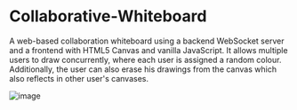 # Collaborative-Whiteboard
A web-based collaboration whiteboard using a backend WebSocket server and a frontend with HTML5 Canvas and vanilla JavaScript. It allows multiple users to draw concurrently, where each user is assigned a random colour. Additionally, the user can also erase his drawings from the canvas which also reflects in other user's canvases. 

![image](https://github.com/user-attachments/assets/383bbe61-5bf4-42e5-a3ed-cbee4c38b3bc)




